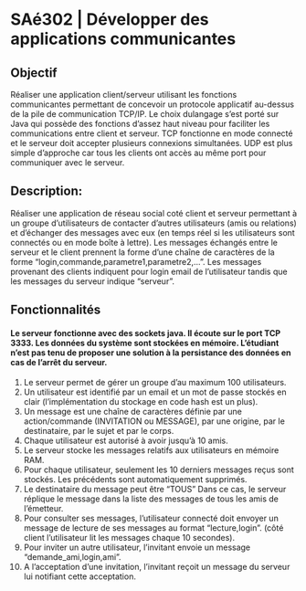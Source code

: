 # SAé302 | Développer des applications communicantes

## Objectif
Réaliser une application client/serveur utilisant les fonctions communicantes permettant de concevoir un protocole applicatif au-dessus de la pile de communication TCP/IP. 
Le choix dulangage s’est porté sur Java qui possède des fonctions d’assez haut niveau pour faciliter les communications entre client et serveur. TCP fonctionne en mode connecté et le serveur doit accepter plusieurs connexions simultanées. UDP est plus simple d’approche car tous les clients ont accès au même port pour communiquer avec le serveur.

## Description:
Réaliser une application de réseau social coté client et serveur permettant à un groupe d’utilisateurs de contacter d’autres utilisateurs (amis ou relations) et d’échanger des messages avec eux (en temps réel si les utilisateurs sont connectés ou en mode boîte à
lettre). Les messages échangés entre le serveur et le client prennent la forme d’une chaîne de caractères de la forme “login,commande,parametre1,parametre2,...”. Les messages provenant des clients indiquent pour login email de l’utilisateur tandis que les messages du
serveur indique “serveur”.

## Fonctionnalités
#### Le serveur fonctionne avec des sockets java. Il écoute sur le port TCP 3333. Les données du système sont stockées en mémoire. L’étudiant n’est pas tenu de proposer une solution à la persistance des données en cas de l’arrêt du serveur.
1. Le serveur permet de gérer un groupe d’au maximum 100 utilisateurs.
2. Un utilisateur est identifié par un email et un mot de passe stockés en clair (l’implémentation du stockage en code hash est un plus).
3. Un message est une chaîne de caractères définie par une action/commande (INVITATION ou MESSAGE), par une origine, par le destinataire, par le sujet et par
le corps.
4. Chaque utilisateur est autorisé à avoir jusqu’à 10 amis.
5. Le serveur stocke les messages relatifs aux utilisateurs en mémoire RAM.
6. Pour chaque utilisateur, seulement les 10 derniers messages reçus sont stockés. Les précédents sont automatiquement supprimés.
7. Le destinataire du message peut être “TOUS” Dans ce cas, le serveur réplique le message dans la liste des messages de tous les amis de l’émetteur.
8. Pour consulter ses messages, l’utilisateur connecté doit envoyer un message de lecture de ses messages au format “lecture,login”. (côté client l’utilisateur lit les messages chaque 10 secondes).
9. Pour inviter un autre utilisateur, l’invitant envoie un message “demande_ami,login,ami”.
10. A l’acceptation d’une invitation, l’invitant reçoit un message du serveur lui notifiant cette acceptation.
